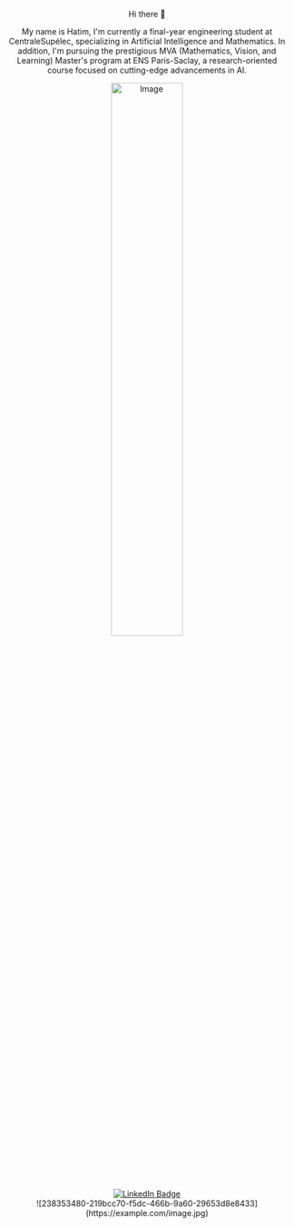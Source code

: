 <div align="center">
  <p>Hi there 👋</p>
  <p>My name is Hatim, I'm currently a final-year engineering student at CentraleSupélec, specializing in Artificial Intelligence and Mathematics. In addition, I'm pursuing the prestigious MVA (Mathematics, Vision, and Learning) Master's program at ENS Paris-Saclay, a research-oriented course focused on cutting-edge advancements in AI.</p>
  <img src="https://github.com/user-attachments/assets/4918e8d8-6786-4ef9-b2a2-e360e4114e8b/238353480-219bcc70-f5dc-466b-9a60-29653d8e8433" alt="Image" style="width:50%;">
  <div id="badges">
    <a href="https://www.linkedin.com/in/hatim-mrabet-b61884226/">
      <img src="https://img.shields.io/badge/LinkedIn-blue?style=for-the-badge&logo=linkedin&logoColor=white" alt="LinkedIn Badge"/>
    </a>
  </div>
</div>

<div style="text-align:center;">
  ![238353480-219bcc70-f5dc-466b-9a60-29653d8e8433](https://example.com/image.jpg)
</div>





<!--
**HatimRabet/hatimrabet** is a ✨ _special_ ✨ repository because its `README.md` (this file) appears on your GitHub profile.

Here are some ideas to get you started:

- 🔭 I’m currently working on ...
- 🌱 I’m currently learning ...
- 👯 I’m looking to collaborate on ...
- 🤔 I’m looking for help with ...
- 💬 Ask me about ...
- 📫 How to reach me: ...
- 😄 Pronouns: ...
- ⚡ Fun fact: ...
-->
